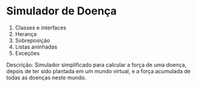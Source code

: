 # Simulador de Doença
1. Classes e interfaces
2. Herança
3. Sobreposição
4. Listas aninhadas
5. Exceções

Descrição:
Simulador simplificado para calcular a força de uma doença, depois de ter sido plantada em um mundo virtual, e a força acumulada de todas as doenças neste mundo.

